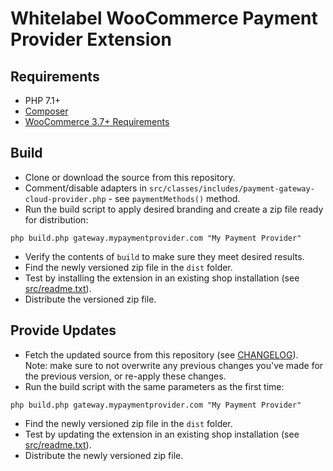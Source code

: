 # Whitelabel WooCommerce Payment Provider Extension

## Requirements

- PHP 7.1+
- [Composer](https://getcomposer.org/doc/00-intro.md#system-requirements)
- [WooCommerce 3.7+ Requirements](https://docs.woocommerce.com/document/server-requirements/)

## Build

* Clone or download the source from this repository.
* Comment/disable adapters in `src/classes/includes/payment-gateway-cloud-provider.php` - see `paymentMethods()` method.
* Run the build script to apply desired branding and create a zip file ready for distribution:
```shell script
php build.php gateway.mypaymentprovider.com "My Payment Provider"
```
- Verify the contents of `build` to make sure they meet desired results.
- Find the newly versioned zip file in the `dist` folder.
- Test by installing the extension in an existing shop installation (see [src/readme.txt](src/readme.txt)).
- Distribute the versioned zip file.

## Provide Updates

- Fetch the updated source from this repository (see [CHANGELOG](CHANGELOG.md)).<br>Note: make sure to not overwrite any previous changes you've made for the previous version, or re-apply these changes.
- Run the build script with the same parameters as the first time:
```shell script
php build.php gateway.mypaymentprovider.com "My Payment Provider"
```
- Find the newly versioned zip file in the `dist` folder.
- Test by updating the extension in an existing shop installation (see [src/readme.txt](src/readme.txt)).
- Distribute the newly versioned zip file.
